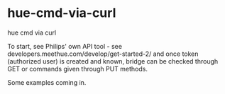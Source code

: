 # hue-cmd-via-curl
hue cmd via curl

To start, see Philips' own API tool - see developers.meethue.com/develop/get-started-2/ and once token (authorized user) is created and known, bridge can be checked through GET or commands given through PUT methods.

Some examples coming in.
